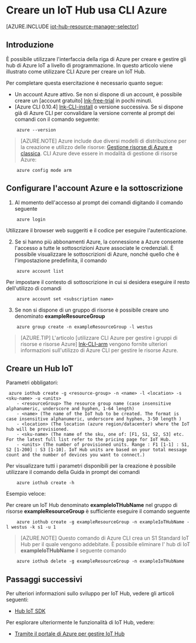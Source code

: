<properties
    pageTitle="Creare un IoT Hub usa CLI Azure | Microsoft Azure"
    description="Seguire questo articolo per creare un IoT Hub tramite l'interfaccia della riga di comando di Azure."
    services="iot-hub"
    documentationCenter=".net"
    authors="BeatriceOltean"
    manager="timlt"
    editor=""/>

<tags
     ms.service="iot-hub"
     ms.devlang="multiple"
     ms.topic="article"
     ms.tgt_pltfrm="na"
     ms.workload="na"
     ms.date="09/21/2016"
     ms.author="boltean"/>

# <a name="create-an-iot-hub-using-azure-cli"></a>Creare un IoT Hub usa CLI Azure

[AZURE.INCLUDE [iot-hub-resource-manager-selector](../../includes/iot-hub-resource-manager-selector.md)]

## <a name="introduction"></a>Introduzione

È possibile utilizzare l'interfaccia della riga di Azure per creare e gestire gli hub di Azure IoT a livello di programmazione. In questo articolo viene illustrato come utilizzare CLI Azure per creare un IoT Hub.

Per completare questa esercitazione è necessario quanto segue:

- Un account Azure attivo. Se non si dispone di un account, è possibile creare un [account gratuito] [ lnk-free-trial] in pochi minuti.
- [Azure CLI 0.10.4] [ lnk-CLI-install] o versione successiva. Se si dispone già di Azure CLI per convalidare la versione corrente al prompt dei comandi con il comando seguente:
```
    azure --version
```

> [AZURE.NOTE] Azure include due diversi modelli di distribuzione per la creazione e utilizzo delle risorse: [Gestione risorse di Azure e classica](../resource-manager-deployment-model.md). CLI Azure deve essere in modalità di gestione di risorse Azure:
```
    azure config mode arm
```

## <a name="set-your-azure-account-and-subscription"></a>Configurare l'account Azure e la sottoscrizione 

1. Al momento dell'accesso al prompt dei comandi digitando il comando seguente
```
    azure login
```
Utilizzare il browser web suggeriti e il codice per eseguire l'autenticazione.

2. Se si hanno più abbonamenti Azure, la connessione a Azure consente l'accesso a tutte le sottoscrizioni Azure associate le credenziali. È possibile visualizzare le sottoscrizioni di Azure, nonché quello che è l'impostazione predefinita, il comando
```
    azure account list 
```

Per impostare il contesto di sottoscrizione in cui si desidera eseguire il resto dell'utilizzo di comandi

```
    azure account set <subscription name>
```

3. Se non si dispone di un gruppo di risorse è possibile creare uno denominato **exampleResourceGroup** 
```
    azure group create -n exampleResourceGroup -l westus
```

> [AZURE.TIP] L'articolo [utilizzare CLI Azure per gestire i gruppi di risorse e risorse Azure] [ lnk-CLI-arm] vengono fornite ulteriori informazioni sull'utilizzo di Azure CLI per gestire le risorse Azure. 


## <a name="create-an-iot-hub"></a>Creare un Hub IoT

Parametri obbligatori:

```
 azure iothub create -g <resource-group> -n <name> -l <location> -s <sku-name> -u <units>  
    - <resourceGroup> The resource group name (case insensitive alphanumeric, underscore and hyphen, 1-64 length)
    - <name> (The name of the IoT hub to be created. The format is case insensitive alphanumeric, underscore and hyphen, 3-50 length )
    - <location> (The location (azure region/datacenter) where the IoT hub will be provisioned.
    - <sku-name> (The name of the sku, one of: [F1, S1, S2, S3] etc. For the latest full list refer to the pricing page for IoT Hub.
    - <units> (The number of provisioned units. Range : F1 [1-1] : S1, S2 [1-200] : S3 [1-10]. IoT Hub units are based on your total message count and the number of devices you want to connect.)
```
Per visualizzare tutti i parametri disponibili per la creazione è possibile utilizzare il comando della Guida in prompt dei comandi
```
    azure iothub create -h 
```
Esempio veloce:

 Per creare un IoT Hub denominato **exampleIoTHubName** nel gruppo di risorse **exampleResourceGroup** è sufficiente eseguire il comando seguente
```
    azure iothub create -g exampleResourceGroup -n exampleIoTHubName -l westus -k s1 -u 1
```

> [AZURE.NOTE] Questo comando di Azure CLI crea un S1 Standard IoT Hub per il quale vengono addebitate. È possibile eliminare l' hub di IoT **exampleIoTHubName** il seguente comando 
```
    azure iothub delete -g exampleResourceGroup -n exampleIoTHubName
```


## <a name="next-steps"></a>Passaggi successivi
Per ulteriori informazioni sullo sviluppo per IoT Hub, vedere gli articoli seguenti:
- [Hub IoT SDK][lnk-sdks]

Per esplorare ulteriormente le funzionalità di IoT Hub, vedere:

- [Tramite il portale di Azure per gestire IoT Hub][lnk-portal]

<!-- Links -->
[lnk-free-trial]: https://azure.microsoft.com/pricing/free-trial/
[lnk-azure-portal]: https://portal.azure.com/
[lnk-status]: https://azure.microsoft.com/status/
[lnk-CLI-install]: ../xplat-cli-install.md
[lnk-rest-api]: https://msdn.microsoft.com/library/mt589014.aspx
[lnk-CLI-arm]: ../xplat-cli-azure-resource-manager.md

[lnk-sdks]: iot-hub-devguide-sdks.md
[lnk-portal]: iot-hub-create-through-portal.md 
